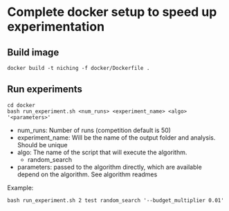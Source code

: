 # Complete docker setup to speed up experimentation

## Build image
```
docker build -t niching -f docker/Dockerfile .
```


## Run experiments
```
cd docker
bash run_experiment.sh <num_runs> <experiment_name> <algo> '<parameters>'
```
* num_runs: Number of runs (competition default is 50)
* experiment_name: Will be the name of the output folder and analysis. Should be unique
* algo: The name of the script that will execute the algorithm.
	* random_search
* parameters: passed to the algorithm directly, which are available depend on the algorithm. See algorithm readmes


Example:
```
bash run_experiment.sh 2 test random_search '--budget_multiplier 0.01'
```
